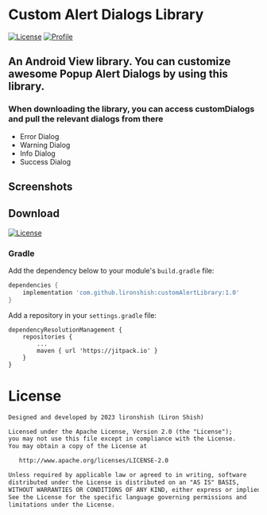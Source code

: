# Custom Alert Dialogs Library

<p align="left">
  <a href="https://jitpack.io/#lironshish/customAlertLibrary/1.0"><img alt="License" src="https://badgen.net/badge/Jitpack/1.0/orange?icon=github"/></a>
  <a href="https://github.com/lironshish"><img alt="Profile" src="https://badgen.net/badge/Github/lironshish/green?icon=github"/></a>
</p>

## An Android View library. You can customize awesome Popup Alert Dialogs by using this library.

### When downloading the library, you can access customDialogs and pull the relevant dialogs from there
- Error Dialog
- Warning Dialog
- Info Dialog
- Success Dialog

## Screenshots



## Download
  <a href="https://jitpack.io/#lironshish/customAlertLibrary/1.0"><img alt="License" src="https://badgen.net/badge/Jitpack/1.0/orange?icon=github"/></a>

### Gradle

Add the dependency below to your module's `build.gradle` file:
```gradle
dependencies {
    implementation 'com.github.lironshish:customAlertLibrary:1.0'
}
```
Add a repository in your `settings.gradle` file:
```
dependencyResolutionManagement {
    repositories {
        ...
        maven { url 'https://jitpack.io' }
    }
}
```

# License
```xml
Designed and developed by 2023 lironshish (Liron Shish)

Licensed under the Apache License, Version 2.0 (the "License");
you may not use this file except in compliance with the License.
You may obtain a copy of the License at

   http://www.apache.org/licenses/LICENSE-2.0

Unless required by applicable law or agreed to in writing, software
distributed under the License is distributed on an "AS IS" BASIS,
WITHOUT WARRANTIES OR CONDITIONS OF ANY KIND, either express or implied.
See the License for the specific language governing permissions and
limitations under the License.
```
